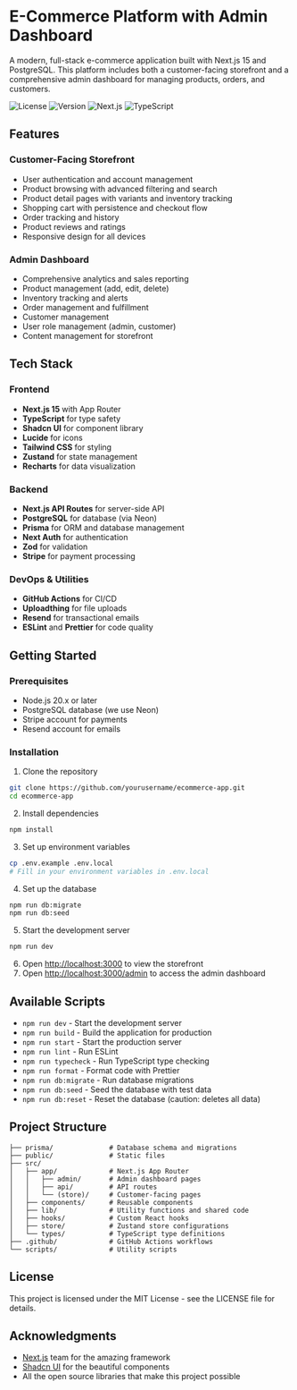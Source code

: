 # E-Commerce Platform with Admin Dashboard

A modern, full-stack e-commerce application built with Next.js 15 and PostgreSQL. This platform includes both a customer-facing storefront and a comprehensive admin dashboard for managing products, orders, and customers.

![License](https://img.shields.io/badge/license-MIT-blue.svg)
![Version](https://img.shields.io/badge/version-0.1.0-green.svg)
![Next.js](https://img.shields.io/badge/Next.js-15.3.1-black)
![TypeScript](https://img.shields.io/badge/TypeScript-5.x-blue)

## Features

### Customer-Facing Storefront
- User authentication and account management
- Product browsing with advanced filtering and search
- Product detail pages with variants and inventory tracking
- Shopping cart with persistence and checkout flow
- Order tracking and history
- Product reviews and ratings
- Responsive design for all devices

### Admin Dashboard
- Comprehensive analytics and sales reporting
- Product management (add, edit, delete)
- Inventory tracking and alerts
- Order management and fulfillment
- Customer management
- User role management (admin, customer)
- Content management for storefront

## Tech Stack

### Frontend
- **Next.js 15** with App Router
- **TypeScript** for type safety
- **Shadcn UI** for component library
- **Lucide** for icons
- **Tailwind CSS** for styling
- **Zustand** for state management
- **Recharts** for data visualization

### Backend
- **Next.js API Routes** for server-side API
- **PostgreSQL** for database (via Neon)
- **Prisma** for ORM and database management
- **Next Auth** for authentication
- **Zod** for validation
- **Stripe** for payment processing

### DevOps & Utilities
- **GitHub Actions** for CI/CD
- **Uploadthing** for file uploads
- **Resend** for transactional emails
- **ESLint** and **Prettier** for code quality

## Getting Started

### Prerequisites
- Node.js 20.x or later
- PostgreSQL database (we use Neon)
- Stripe account for payments
- Resend account for emails

### Installation

1. Clone the repository
```bash
git clone https://github.com/yourusername/ecommerce-app.git
cd ecommerce-app
```

2. Install dependencies
```bash
npm install
```

3. Set up environment variables
```bash
cp .env.example .env.local
# Fill in your environment variables in .env.local
```

4. Set up the database
```bash
npm run db:migrate
npm run db:seed
```

5. Start the development server
```bash
npm run dev
```

6. Open [http://localhost:3000](http://localhost:3000) to view the storefront
7. Open [http://localhost:3000/admin](http://localhost:3000/admin) to access the admin dashboard

## Available Scripts

- `npm run dev` - Start the development server
- `npm run build` - Build the application for production
- `npm run start` - Start the production server
- `npm run lint` - Run ESLint
- `npm run typecheck` - Run TypeScript type checking
- `npm run format` - Format code with Prettier
- `npm run db:migrate` - Run database migrations
- `npm run db:seed` - Seed the database with test data
- `npm run db:reset` - Reset the database (caution: deletes all data)

## Project Structure

```
├── prisma/              # Database schema and migrations
├── public/              # Static files
├── src/
│   ├── app/             # Next.js App Router
│   │   ├── admin/       # Admin dashboard pages
│   │   ├── api/         # API routes
│   │   └── (store)/     # Customer-facing pages
│   ├── components/      # Reusable components
│   ├── lib/             # Utility functions and shared code
│   ├── hooks/           # Custom React hooks
│   ├── store/           # Zustand store configurations
│   └── types/           # TypeScript type definitions
├── .github/             # GitHub Actions workflows
└── scripts/             # Utility scripts
```

## License

This project is licensed under the MIT License - see the LICENSE file for details.

## Acknowledgments

- [Next.js](https://nextjs.org/) team for the amazing framework
- [Shadcn UI](https://ui.shadcn.com/) for the beautiful components
- All the open source libraries that make this project possible
